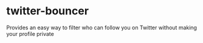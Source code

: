 twitter-bouncer
==============

Provides an easy way to filter who can follow you on Twitter without making your profile private
